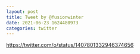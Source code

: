 ```yaml
--- 
layout: post 
title: Tweet by @fusionwinter 
date: 2021-06-23 1624480973 
categories: twitter 
--- 
```

https://twitter.com/o/status/1407801332946374656